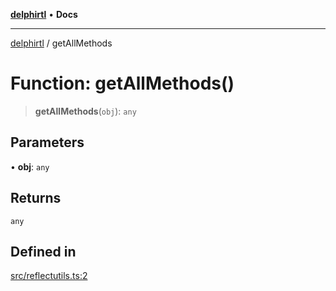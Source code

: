 [**delphirtl**](../README.md) • **Docs**

***

[delphirtl](../globals.md) / getAllMethods

# Function: getAllMethods()

> **getAllMethods**(`obj`): `any`

## Parameters

• **obj**: `any`

## Returns

`any`

## Defined in

[src/reflectutils.ts:2](https://github.com/chuacw/delphirtl/blob/9155347a443be8e1df1021d02dbd646d9cee97fc/src/reflectutils.ts#L2)
